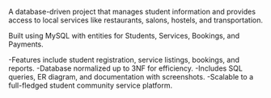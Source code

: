 A database-driven project that manages student information and provides access to local services like restaurants, salons, hostels, and transportation.



Built using MySQL with entities for Students, Services, Bookings, and Payments.

-Features include student registration, service listings, bookings, and reports.
-Database normalized up to 3NF for efficiency.
-Includes SQL queries, ER diagram, and documentation with screenshots.
-Scalable to a full-fledged student community service platform.
